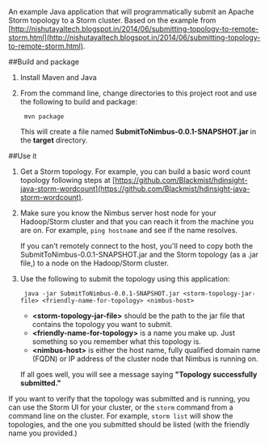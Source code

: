 An example Java application that will programmatically submit an Apache Storm topology to a Storm cluster. Based on the example from [http://nishutayaltech.blogspot.in/2014/06/submitting-topology-to-remote-storm.html](http://nishutayaltech.blogspot.in/2014/06/submitting-topology-to-remote-storm.html).

##Build and package

1. Install Maven and Java

2. From the command line, change directories to this project root and use the following to build and package:

        mvn package

    This will create a file named __SubmitToNimbus-0.0.1-SNAPSHOT.jar__ in the __target__ directory.

##Use it

1. Get a Storm topology. For example, you can build a basic word count topology following steps at [https://github.com/Blackmist/hdinsight-java-storm-wordcount](https://github.com/Blackmist/hdinsight-java-storm-wordcount).

2. Make sure you know the Nimbus server host node for your Hadoop/Storm cluster and that you can reach it from the machine you are on. For example, `ping hostname` and see if the name resolves. 

    If you can't remotely connect to the host, you'll need to copy both the SubmitToNimbus-0.0.1-SNAPSHOT.jar and the Storm topology (as a .jar file,) to a node on the Hadoop/Storm cluster.
    
3. Use the following to submit the topology using this application:

        java -jar SubmitToNimbus-0.0.1-SNAPSHOT.jar <storm-topology-jar-file> <friendly-name-for-topology> <nimbus-host>
    
    * __&lt;storm-topology-jar-file>__ should be the path to the jar file that contains the topology you want to submit.
    * __&lt;friendly-name-for-topology>__ is a name you make up. Just something so you remember what this topology is.
    * __&lt;nimbus-host>__ is either the host name, fully qualified domain name (FQDN) or IP address of the cluster node that Nimbus is running on.

    If all goes well, you will see a message saying __"Topology successfully submitted."__

If you want to verify that the topology was submitted and is running, you can use the Storm UI for your cluster, or the `storm` command from a command line on the cluster. For example, `storm list` will show the topologies, and the one you submitted should be listed (with the friendly name you provided.)